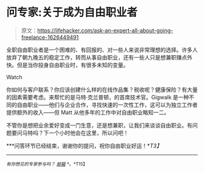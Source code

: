 # 问专家:关于成为自由职业者

> 原文：<https://lifehacker.com/ask-an-expert-all-about-going-freelance-1626449491>

全职自由职业者是一个困难的、有回报的、对一些人来说非常理想的选择。许多人放弃了朝九晚五的稳定工作，转而从事自由职业，还有一些人只是想兼职赚点外快。但是当你投身自由职业时，有很多未知的变量。

Watch

你如何与客户联系？你应该创建什么样的在线作品集？税收呢？健康保险？有大量的因素需要考虑。来帮忙的是马特·克兰普顿，的首席技术官。Gigwalk 是一种不同的自由职业——他们与企业合作，寻找快速的一次性工作，这可以为独立工作者提供额外的收入——但 Matt 从他多年的工作中对自由职业略知一二。

不管你是想把业余爱好变成一门生意，还是想兼职，让我们来谈谈自由职业。有问题要问马特吗？下一个小时他会在这里，所以问吧！

***问答环节已经结束，谢谢你的提问，祝你自由职业好运！**T3】*

* * *

*<small>有你想见的专家参与吗？</small>* [<small>*邮箱*</small>](mailto:andy@lifehacker.com) <small>*。*T15】</small>